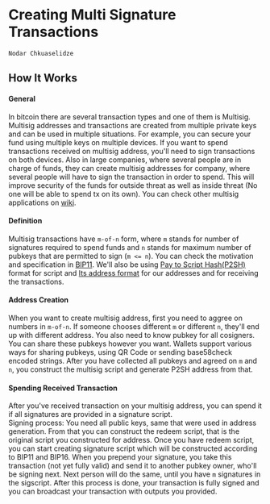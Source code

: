 # Creating Multi Signature Transactions

```post-author
Nodar Chkuaselidze
```

## How It Works
#### General
In bitcoin there are several transaction types and one of them is Multisig. Multisig addresses and transactions are created
from multiple private keys and can be used in multiple situations. For example, you can secure your fund using multiple
keys on multiple devices. If you want to spend transactions received on multisig address, you'll need to sign transactions
on both devices. Also in large companies, where several people are in charge of funds, they can create multisig addresses for
company, where several people will have to sign the transaction in order to spend. This will improve security of the funds
for outside threat as well as inside threat (No one will be able to spend tx on its own). You can check other multisig
applications on [wiki][multisig-apps].  

#### Definition
Multisig transactions have `m-of-n` form, where `m` stands for number of signatures required to spend funds and `n` stands
for maximum number of pubkeys that are permitted to sign (`m <= n`). You can check the motivation
and specification in [BIP11][]. We'll also be using [Pay to Script Hash(P2SH)][BIP16] format for script and [Its address format][BIP13] for our addresses and for receiving the transactions.

#### Address Creation
When you want to create multisig address, first you need to aggree on numbers in `m-of-n`. If someone chooses
different `m` or different `n`, they'll end up with different address. You also need to know pubkey for all cosigners.
You can share these pubkeys however you want. Wallets support various ways for sharing pubkeys, using QR Code
or sending base58check encoded strings.  After you have collected all pubkeys and agreed on `m` and `n`,
you construct the multisig script and generate P2SH address from that.  

#### Spending Received Transaction
After you've received transaction on your multisig address, you can spend it if all signatures are provided
in a signature script.  
Signing process: You need all public keys, same that were used in address generation. From that
you can construct the redeem script, that is the original script you constructed for address. Once
you have redeem script, you can start creating signature script which will be constructed according
to BIP11 and BIP16. When you prepend your signature, you take this transaction (not yet fully valid) and send it
to another pubkey owner, who'll be signing next. Next person will do the same, until you have `m` signatures
in the sigscript. After this process is done, your transaction is fully signed and you can broadcast your
transaction with outputs you provided.


[BIP11]: https://github.com/bitcoin/bips/blob/master/bip-0011.mediawiki
[BIP16]: https://github.com/bitcoin/bips/blob/master/bip-0016.mediawiki
[BIP13]: https://github.com/bitcoin/bips/blob/master/bip-0013.mediawiki
[multisig-apps]: https://en.bitcoin.it/wiki/Multisignature#Multisignature_Applications
